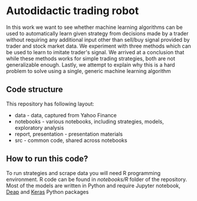 # Autodidactic trading robot

In this work we want to see whether machine learning algorithms can be used to automatically learn given strategy from decisions made by a trader without requiring any additional input other than sell/buy signal provided by trader and stock market data. We experiment with three methods which can be used to learn to imitate trader's signal. We arrived at a conclusion that while these methods works for simple trading strategies, both are not generalizable enough. Lastly, we attempt to explain why this is a hard problem to solve using a single, generic machine learning algorithm

## Code structure

This repository has following layout:

* data - data, captured from Yahoo Finance
* notebooks - various notebooks, including strategies, models, exploratory analysis
* report, presentation - presentation materials
* src - common code, shared across notebooks

## How to run this code?

To run strategies and scrape data you will need R programming environment. R code can be found in _notebooks/R_ folder of the repository. Most of the models are written in Python and require Jupyter notebook, [Deap](https://github.com/DEAP/deap) and [Keras](https://keras.io/) Python packages
